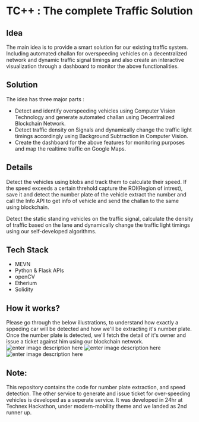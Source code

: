 
# TC++ : The complete Traffic Solution

## Idea

The main idea is to provide a smart solution for our existing traffic system. Including automated challan for overspeeding vehicles on a decentralized network and dynamic traffic signal timings and also create an interactive visualization through a dashboard to monitor the above functionalities.  

## Solution

The idea has three major parts :
- Detect and identify overspeeding vehicles using Computer Vision Technology and generate automated challan using Decentralized Blockchain Network.
- Detect traffic density on Signals and dynamically change the traffic light timings accordingly using Background Subtraction in Computer Vision.
- Create the dashboard for the above features for monitoring purposes and map the realtime traffic on Google Maps.

## Details

Detect the vehicles using blobs and track them to calculate their speed. If the speed exceeds a certain threhold capture the ROI(Region of intrest), save it and detect the number plate of the vehicle extract the number and call the Info API to get info of vehicle and send the challan to the same using blockchain. 

Detect the static standing vehicles on the traffic signal, calculate the density of traffic based on the lane and dynamically change the traffic light timings using our self-developed algorithms.

## Tech Stack

- MEVN
- Python & Flask APIs
- openCV
- Etherium
- Solidity

## How it works?
Please go through the below illustrations, to understand how exactly a sppeding car will be detected and how we'll be extracting it's number plate. Once the number plate is detected, we'll fetch the detail of it's owner and issue a ticket against him using our blockchain network.
![enter image description here](https://docs.openvinotoolkit.org/2019_R3.1/vehicle-license-plate-detection-barrier-0106.jpeg)
![enter image description here](https://www.pyimagesearch.com/wp-content/uploads/2019/12/neighborhood_speed_physics_not_cal-768x573.jpg)
![enter image description here](https://i.ibb.co/yWXq0df/Whats-App-Image-2020-07-26-at-00-46-14.jpg)

## Note:
This repository contains the code for number plate extraction, and speed detection. The other service to generate and issue ticket for over-speeding vehicles is developed as a seperate service. It was developed in 24hr at Technex Hackathon, under modern-mobility theme and we landed as 2nd runner up. 

